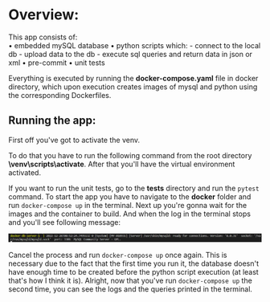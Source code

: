 <h1>Overview:</h1>
This app consists of: <br/>
• embedded mySQL database
• python scripts which:
    - connect to the local db
    - upload data to the db
    - execute sql queries and return data in json or xml
• pre-commit
• unit tests

Everything is executed by running the **docker-compose.yaml** file in docker directory,
which upon execution creates images of mysql and python using the corresponding Dockerfiles.
<h2>Running the app:</h2>
First off you've got to activate the venv.

To do that you have to run the following command from the root directory **\venv\scripts\activate**.
After that you'll have the virtual environment activated.

If you want to run the unit tests, go to the **tests** directory and run the ```pytest``` command.
To start the app you have to navigate to the **docker** folder and run ```docker-compose up``` in the terminal.
Next up you're gonna wait for the images and the container to build.
And when the log in the terminal stops and you'll see following message:

![Screenshot](github_tutorial.png)

Cancel the process and run ```docker-compose up``` once again.
This is necessary due to the fact that the first time you run it,
the database doesn't have enough time to be created
before the python script execution (at least that's how I think it is).
Alright, now that you've run ```docker-compose up``` the second time,
you can see the logs and the queries printed in the terminal.
